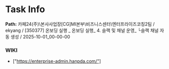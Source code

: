 # Task Info

**Path:** 카페24(주)\본사사업장\[CG]MI본부\비즈니스센터\엔터프라이즈코칭2팀 / ekyang / [350377] 온보딩 실행 _ 온보딩 실행_ 4. 슬랙 및 채널 운영_ └슬랙 채널 자동 생성 / 2025-10-01_00-00-00

### WIKI
- ["https://enterprise-admin.hanpda.com/"]

